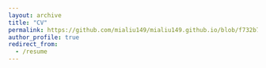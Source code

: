 ```yaml
---
layout: archive
title: "CV"
permalink: https://github.com/mialiu149/mialiu149.github.io/blob/f732b7fad26cfb07125b9c42e65485c2b8114772/cv-mia-3page.pdf
author_profile: true
redirect_from:
  - /resume
---
```

